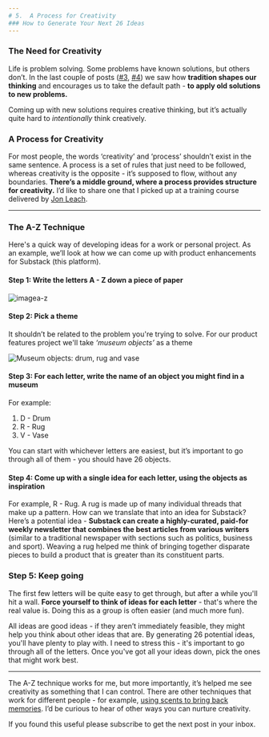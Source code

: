 ```yaml
---
# 5.  A Process for Creativity
### How to Generate Your Next 26 Ideas
---
```


### The Need for Creativity
Life is problem solving. Some problems have known solutions, but others don’t. In the last couple of posts ([#3](https://taariq.substack.com/p/constraints-corp-trad-1), [#4](https://taariq.substack.com/p/constraints-corp-trad-2)) we saw how __tradition shapes our thinking__ and encourages us to take the default path - __to apply old solutions to new problems.__

Coming up with new solutions requires creative thinking, but it’s actually quite hard to _intentionally_ think creatively.

### A Process for Creativity
For most people, the words ‘creativity’ and ‘process’ shouldn’t exist in the same sentence. A process is a set of rules that just need to be followed, whereas creativity is the opposite - it’s supposed to flow, without any boundaries. __There’s a middle ground, where a process provides structure for creativity.__ I’d like to share one that I picked up at a training course delivered by [Jon Leach](https://www.linkedin.com/in/jon-leach-60941b13/).

------

### The A-Z Technique
Here's a quick way of developing ideas for a work or personal project. As an example, we’ll look at how we can come up with product enhancements for Substack (this platform).

#### Step 1: Write the letters A - Z down a piece of paper

![imagea-z]()

#### Step 2: Pick a theme
It shouldn’t be related to the problem you're trying to solve. For our product features project we'll take _‘museum objects’_ as a theme

![Museum objects: drum, rug and vase]()

#### Step 3: For each letter, write the name of an object you might find in a museum
For example:
1. D - Drum
2. R - Rug
3. V - Vase

You can start with whichever letters are easiest, but it’s important to go through all of them - you should have 26 objects.

#### Step 4: Come up with a single idea for each letter, using the objects as inspiration

For example, R - Rug. A rug is made up of many individual threads that make up a pattern. How can we translate that into an idea for Substack? Here’s a potential idea - __Substack can create a highly-curated, paid-for weekly newsletter that combines the best articles from various writers__ (similar to a traditional newspaper with sections such as politics, business and sport). Weaving a rug helped me think of bringing together disparate pieces to build a product that is greater than its constituent parts.

### Step 5: Keep going
The first few letters will be quite easy to get through, but after a while you'll hit a wall. __Force yourself to think of ideas for each letter__ - that's where the real value is. Doing this as a group is often easier (and much more fun).

All ideas are good ideas - if they aren’t immediately feasible, they might help you think about other ideas that are. By generating 26 potential ideas, you'll have plenty to play with. I need to stress this - it's important to go through all of the letters. Once you've got all your ideas down, pick the ones that might work best.

----------

The A-Z technique works for me, but more importantly, it’s helped me see creativity as something that I can control. There are other techniques that work for different people - for example, [using scents to bring back memories](https://www.livescience.com/why-smells-trigger-memories.html). I’d be curious to hear of other ways you can nurture creativity.

If you found this useful please subscribe to get the next post in your inbox.

